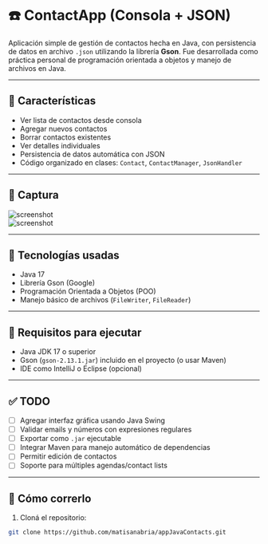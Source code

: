 # ☎️ ContactApp (Consola + JSON)

Aplicación simple de gestión de contactos hecha en Java, con persistencia de datos en archivo `.json` utilizando la librería **Gson**. Fue desarrollada como práctica personal de programación orientada a objetos y manejo de archivos en Java.

---

## 🧠 Características

- Ver lista de contactos desde consola
- Agregar nuevos contactos
- Borrar contactos existentes
- Ver detalles individuales
- Persistencia de datos automática con JSON
- Código organizado en clases: `Contact`, `ContactManager`, `JsonHandler`

---

## 📸 Captura

![screenshot](https://i.imgur.com/2U9GW7A.png)  
![screenshot](https://i.imgur.com/akZGYBi.png)

---

## 🧪 Tecnologías usadas

- Java 17
- Librería Gson (Google)
- Programación Orientada a Objetos (POO)
- Manejo básico de archivos (`FileWriter`, `FileReader`)

---

## 🔧 Requisitos para ejecutar

- Java JDK 17 o superior
- Gson (`gson-2.13.1.jar`) incluido en el proyecto (o usar Maven)
- IDE como IntelliJ o Eclipse (opcional)

---

## ✅ TODO

- [ ] Agregar interfaz gráfica usando Java Swing
- [ ] Validar emails y números con expresiones regulares
- [ ] Exportar como `.jar` ejecutable
- [ ] Integrar Maven para manejo automático de dependencias
- [ ] Permitir edición de contactos
- [ ] Soporte para múltiples agendas/contact lists

---

## 🚀 Cómo correrlo

1. Cloná el repositorio:

```bash
git clone https://github.com/matisanabria/appJavaContacts.git
